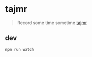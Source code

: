 tajmr
=====
> Record some time sometime [tajmr](https://tajmr.herokuapp.com/)

## dev
```shell
npm run watch
```
